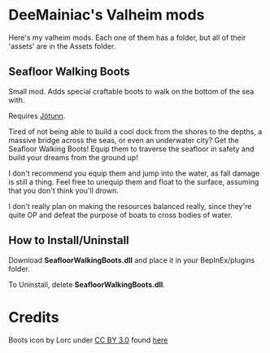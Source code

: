 # DeeMainiac's Valheim mods

Here's my valheim mods. Each one of them has a folder, but all of their 'assets' are in the Assets folder.

## Seafloor Walking Boots
Small mod. Adds special craftable boots to walk on the bottom of the sea with.

Requires [Jötunn](https://www.nexusmods.com/valheim/mods/1138).

Tired of not being able to build a cool dock from the shores to the depths, a massive bridge across the seas, or even an underwater city? Get the Seafloor Walking Boots! Equip them to traverse the seafloor in safety and build your dreams from the ground up!

I don't recommend you equip them and jump into the water, as fall damage is still a thing. Feel free to unequip them and float to the surface, assuming that you don't think you'll drown.

I don't really plan on making the resources balanced really, since they're quite OP and defeat the purpose of boats to cross bodies of water.

## How to Install/Uninstall
Download __SeafloorWalkingBoots.dll__ and place it in your BepInEx/plugins folder.

To Uninstall, delete __SeafloorWalkingBoots.dll__.

# Credits

Boots icon by Lorc under [CC BY 3.0](https://creativecommons.org/licenses/by/3.0/) found [here](https://game-icons.net/1x1/lorc/boots.html)
